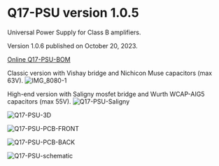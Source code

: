 # Q17-PSU version 1.0.5<br>

Universal Power Supply for Class B amplifiers.

Version 1.0.6 published on October 20, 2023.

<a href="https://audio.cyberkata.org/Q17-PSU-BOM.html">Online Q17-PSU-BOM</a><br>

Classic version with Vishay bridge and Nichicon Muse capacitors (max 63V).
![IMG_8080-1](https://github.com/stefaweb/Q17-Amplifier/assets/12907102/365bf9b0-dc3f-4a3c-9a13-fc9dd7f8cdfb)

High-end version with Saligny mosfet bridge and Wurth WCAP-AIG5 capacitors (max 55V).
![Q17-PSU-Saligny](https://github.com/stefaweb/Q17-Amplifier/assets/12907102/0ea4b228-6e09-4759-a9b2-3f05455d011a)

![Q17-PSU-3D](https://github.com/stefaweb/Q17-Amplifier/assets/12907102/b6c75dd5-6c86-41ac-b1bf-394297be738e)

![Q17-PSU-PCB-FRONT](https://github.com/stefaweb/Q17-Amplifier/assets/12907102/0002974d-734f-45a2-a1b1-2d1e35210248)

![Q17-PSU-PCB-BACK](https://github.com/stefaweb/Q17-Amplifier/assets/12907102/404ae3c8-9f3d-4273-955d-48eacb16db6d)

![Q17-PSU-schematic](https://github.com/stefaweb/Q17-Amplifier/assets/12907102/93995cb6-3a25-40dc-8dc7-e9b1cb829cbe)








